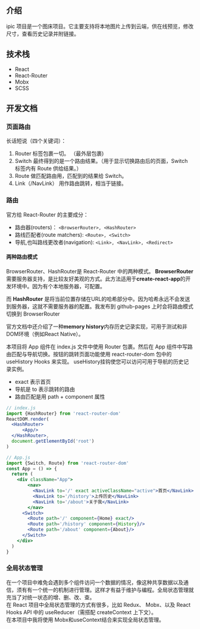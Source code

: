 ## 介绍
ipic 项目是一个图床项目。它主要支持将本地图片上传到云端，供在线预览，修改尺寸，查看历史记录并附链接。

## 技术栈
- React
- React-Router
- Mobx
- SCSS

## 开发文档

### 页面路由
长话短说（四个关键词）：
1. Router 标签包裹一切。 （最外层包裹)
2. Switch 最终得到的是一个路由结果。（用于显示切换路由后的页面，Switch 标签内有 Route 供给结果。）
3. Route 做匹配路由用，匹配到的结果给 Switch。
4. Link（/NavLink） 用作路由跳转，相当于链接。

### 路由
官方给 React-Router 的主要成分：
- 路由器(routers)： `<BrowserRouter>, <HashRouter>`
- 路线匹配者(route matchers): `<Route>, <Switch>`
- 导航,也叫路线更改者(navigation): `<Link>, <NavLink>, <Redirect>`

#### 两种路由模式
BrowserRouter、HashRouter是 React-Router 中的两种模式。
**BrowserRouter** 需要服务器支持，是比较友好美观的方式。此方法适用于**create-react-app**的开发环境中。因为有个本地服务器，可配置。

而 **HashRouter** 是将当前位置存储在URL的哈希部分中。因为哈希永远不会发送到服务器，这就不需要服务器的配置。我发布到 github-pages 上时会将路由模式切换到 BrowserRouter

官方文档中还介绍了一种**memory history**内存历史记录实现，可用于测试和非DOM环境（例如React Native）。

本项目将 App 组件在 index.js 文件中使用 Router 包裹。然后在 App 组件中写路由匹配与导航切换。按钮的跳转页面功能使用 react-router-dom 包中的 useHistory Hooks 来实现。
useHistory挂钩使您可以访问可用于导航的历史记录实例。

- exact 表示首页
- 导航是 to 表示跳转的路由
- 路由匹配是用 path + component 属性
```jsx
// index.js
import {HashRouter} from 'react-router-dom'
ReactDOM.render(
  <HashRouter>
      <App/>
  </HashRouter>,
  document.getElementById('root')
)

// App.js
import {Switch, Route} from 'react-router-dom'
const App = () => {
  return (
    <div className="App">
        <nav>
          <NavLink to='/' exact activeClassName="active">首页</NavLink>
          <NavLink to='/history'>上传历史</NavLink>
          <NavLink to='/about'>关于我</NavLink>
        </nav>
      <Switch>
        <Route path='/' component={Home} exact/>
        <Route path='/history' component={History}/>
        <Route path='/about' component={About}/>
      </Switch>
    </div>
  ) 
}
```

### 全局状态管理
在一个项目中难免会遇到多个组件访问一个数据的情况，像这种共享数据以及通信，须有有一个统一的机制进行管理。这样才有益于维护与编程。全局状态管理就充当了对统一状态的增、删、改、查。  
在 React 项目中全局状态管理的方式有很多，比如 Redux、 Mobx、以及 React Hooks API 中的 useReducer（需搭配 createContext 上下文）。  
在本项目中我将使用 Mobx和useContext结合来实现全局状态管理。
